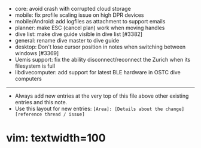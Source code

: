 - core: avoid crash with corrupted cloud storage
- mobile: fix profile scaling issue on high DPR devices
- mobile/Android: add logfiles as attachment to support emails
- planner: make ESC (cancel plan) work when moving handles
- dive list: make dive guide visible in dive list [#3382]
- general: rename dive master to dive guide
- desktop: Don't lose cursor position in notes when switching between windows [#3369]
- Uemis support: fix the ability disconnect/reconnect the Zurich when its filesystem is full
- libdivecomputer: add support for latest BLE hardware in OSTC dive computers

---
* Always add new entries at the very top of this file above other existing entries and this note.
* Use this layout for new entries: `[Area]: [Details about the change] [reference thread / issue]`
# vim: textwidth=100
